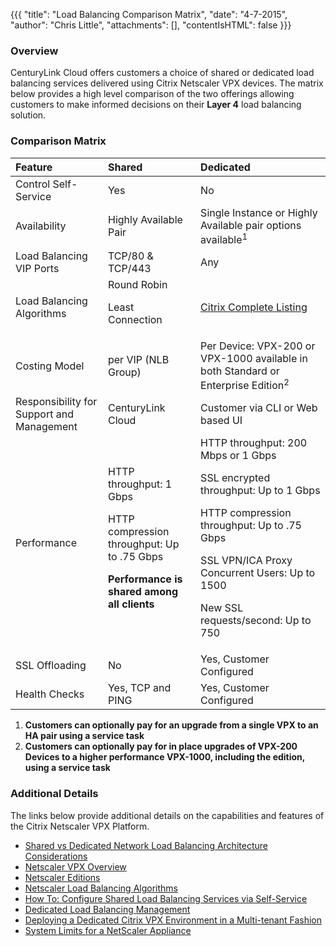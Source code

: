{{{
  "title": "Load Balancing Comparison Matrix",
  "date": "4-7-2015",
  "author": "Chris Little",
  "attachments": [],
  "contentIsHTML": false
}}}

### Overview

CenturyLink Cloud offers customers a choice of shared or dedicated load balancing services delivered using Citrix Netscaler VPX devices. The matrix below provides a high level comparison of the two offerings allowing customers to make informed decisions on their **Layer 4** load balancing solution.

### Comparison Matrix

|**Feature**|**Shared**|**Dedicated**
|:-|:-|:-|
|Control Self-Service|Yes|No
|Availability|Highly Available Pair|Single Instance or Highly Available pair options available<sup>1</sup>
|Load Balancing VIP Ports|TCP/80 & TCP/443|Any
|Load Balancing Algorithms|Round Robin<p>Least Connection|[Citrix Complete Listing](http://support.citrix.com/proddocs/topic/netscaler-load-balancing-93/ns-lb-customizing-lbalgorithms-wrapper-con.html)
|Costing Model|per VIP (NLB Group)|Per Device: VPX-200 or VPX-1000 available in both Standard or Enterprise Edition<sup>2</sup>
|Responsibility for Support and Management|CenturyLink Cloud|Customer via CLI or Web based UI
|Performance|HTTP throughput: 1 Gbps<p>HTTP compression throughput: Up to .75 Gbps<p>**Performance is shared among all clients**|HTTP throughput: 200 Mbps or 1 Gbps<p>SSL encrypted throughput: Up to 1 Gbps<p>HTTP compression throughput: Up to .75 Gbps<p>SSL VPN/ICA Proxy Concurrent Users: Up to 1500<p>New SSL requests/second: Up to 750
|SSL Offloading|No|Yes, Customer Configured
|Health Checks|Yes, TCP and PING|Yes, Customer Configured

1. **Customers can optionally pay for an upgrade from a single VPX to an HA pair using a service task**
2. **Customers can optionally pay for in place upgrades of VPX-200 Devices to a higher performance VPX-1000, including the edition, using a service task**

### Additional Details
The links below provide additional details on the capabilities and features of the Citrix Netscaler VPX Platform.

* [Shared vs Dedicated Network Load Balancing Architecture Considerations](../Network/load-balancing-dedicated-vs-shared.md)
* [Netscaler VPX Overview](http://www.citrix.com/products/netscaler-application-delivery-controller/features/platforms/vpx.html)
* [Netscaler Editions](http://www.citrix.com/products/netscaler-application-delivery-controller/features/editions.html)
* [Netscaler Load Balancing Algorithms](http://support.citrix.com/proddocs/topic/netscaler-load-balancing-93/ns-lb-customizing-lbalgorithms-wrapper-con.html)
* [How To: Configure Shared Load Balancing Services via Self-Service](../Network/creating-a-self-service-load-balancing-configuration.md)
* [Dedicated Load Balancing Management](../Network/dedicated-load-balancer-basic-management.md)
* [Deploying a Dedicated Citrix VPX Environment in a Multi-tenant Fashion](../Network/deploying-a-dedicated-citrix-vpx-environment-in-a-multi-tenant-fashion.md)
* [System Limits for a NetScaler Appliance](http://support.citrix.com/article/ctx118716)
